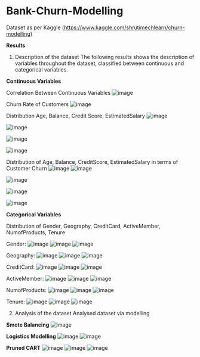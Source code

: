 # Bank-Churn-Modelling
Dataset as per Kaggle (https://www.kaggle.com/shrutimechlearn/churn-modelling)

**Results**

1. Description of the dataset
The following results shows the description of variables throughout the dataset, classified between continuous and categorical variables. 

**Continuous Variables**

Correlation Between Continuous Variables
![image](https://user-images.githubusercontent.com/97664140/149653395-fdc3ca1f-7a84-4e6e-8fc1-f626bb4dddac.png)

Churn Rate of Customers
![image](https://user-images.githubusercontent.com/97664140/149653419-91c5acf1-c480-4679-bdbf-dfca20aa1780.png)

Distribution Age, Balance, Credit Score, EstimatedSalary
![image](https://user-images.githubusercontent.com/97664140/149653426-c4ad05b5-6f1c-4ab8-b83a-890467d514aa.png)

![image](https://user-images.githubusercontent.com/97664140/149653434-d53112b4-bb24-44e5-ba72-0734b6c3bbf1.png)

![image](https://user-images.githubusercontent.com/97664140/149653439-6610c673-3ca5-4c0e-be19-a3409b0eff1f.png)

![image](https://user-images.githubusercontent.com/97664140/149653471-eced5aa5-3bc3-4619-a306-693c06d142bd.png)

Distribution of Age, Balance, CreditScore, EstimatedSalary in terms of Customer Churn
![image](https://user-images.githubusercontent.com/97664140/149653496-bef42137-78b5-4f67-b545-3c2f055af09a.png)
![image](https://user-images.githubusercontent.com/97664140/149653508-3c1920a9-f82d-44d3-969c-0ac148a4ec3e.png)

![image](https://user-images.githubusercontent.com/97664140/149653532-66ddf8f5-d112-47cd-9ce7-0c718eee6330.png)

![image](https://user-images.githubusercontent.com/97664140/149653545-12d4373e-c47e-4135-824b-7ef641c357f9.png)

![image](https://user-images.githubusercontent.com/97664140/149653562-dd94610e-6c75-4082-a04c-54931022670d.png)

**Categorical Variables**

Distribution of Gender, Geography, CreditCard, ActiveMember, NumofProducts, Tenure

Gender: 
![image](https://user-images.githubusercontent.com/97664140/149653650-5e24f4a1-8111-4f10-aea2-9dcdec1536f9.png)
![image](https://user-images.githubusercontent.com/97664140/149653655-06433dbc-4aa6-454b-b2c2-9820281e6bff.png)
![image](https://user-images.githubusercontent.com/97664140/149653657-6f2bd9af-da5a-4d32-aabb-3080bba7c3a4.png)

Geography: 
![image](https://user-images.githubusercontent.com/97664140/149653667-a7ff110d-613f-438c-a4cb-56d6e09e2aa1.png)
![image](https://user-images.githubusercontent.com/97664140/149653672-be1d76cd-e410-4a42-bbe9-65da2077ccfa.png)
![image](https://user-images.githubusercontent.com/97664140/149653675-bf36ed92-4527-4f7a-ad0f-b69f581cbe34.png)

CreditCard: 
![image](https://user-images.githubusercontent.com/97664140/149653686-4cd65078-cf21-4427-8d49-90ecbcd8430b.png)
![image](https://user-images.githubusercontent.com/97664140/149653702-b2f4571a-de5c-4fc1-88ca-e830dd81559a.png)
![image](https://user-images.githubusercontent.com/97664140/149653705-b2422f8d-7989-4d83-b43f-0695245653e3.png)

ActiveMember: 
![image](https://user-images.githubusercontent.com/97664140/149653689-92061696-6d2f-4dc5-8c61-bb41c69a4e57.png)
![image](https://user-images.githubusercontent.com/97664140/149653717-fdb797f0-8e85-4d42-8a7e-78863537413a.png)
![image](https://user-images.githubusercontent.com/97664140/149653718-c535cac0-942d-4d22-a728-2791f06b887e.png)

NumofProducts: 
![image](https://user-images.githubusercontent.com/97664140/149653693-4e093538-6249-49d5-9e2b-f91f99ffaa35.png)
![image](https://user-images.githubusercontent.com/97664140/149653722-e855cee4-b913-4240-9118-813ec0e26a8e.png)
![image](https://user-images.githubusercontent.com/97664140/149653725-37fdac55-efe1-49d5-9884-787804fa282c.png)

Tenure: 
![image](https://user-images.githubusercontent.com/97664140/149653697-ac41d27e-d9ef-4841-af03-21a82734a245.png)
![image](https://user-images.githubusercontent.com/97664140/149653711-3087a86b-1674-4634-b1ad-1d41d9fd86d0.png)
![image](https://user-images.githubusercontent.com/97664140/149653713-e5b8f223-9828-487f-a7d5-56c47ec95dc8.png)

2. Analysis of the dataset
Analysed dataset via modelling

**Smote Balancing**
![image](https://user-images.githubusercontent.com/97664140/149653745-59e504b6-7c20-4d9a-a38c-d05adb9eb488.png)

**Logistics Modelling**
![image](https://user-images.githubusercontent.com/97664140/149653758-a4411aaa-0938-4f7f-9539-5986632ea8c1.png)
![image](https://user-images.githubusercontent.com/97664140/149653782-61a7ee39-5a35-47e4-a2d4-c137d6675cc0.png)


**Pruned CART**
![image](https://user-images.githubusercontent.com/97664140/149653779-ee41581a-395c-4d51-b878-97668b21411b.png)
![image](https://user-images.githubusercontent.com/97664140/149653790-b817f145-0bed-42c7-ad11-ffaae08070a2.png)
![image](https://user-images.githubusercontent.com/97664140/149653793-0a515ad7-93a5-4415-a085-1da327dc4a81.png)



